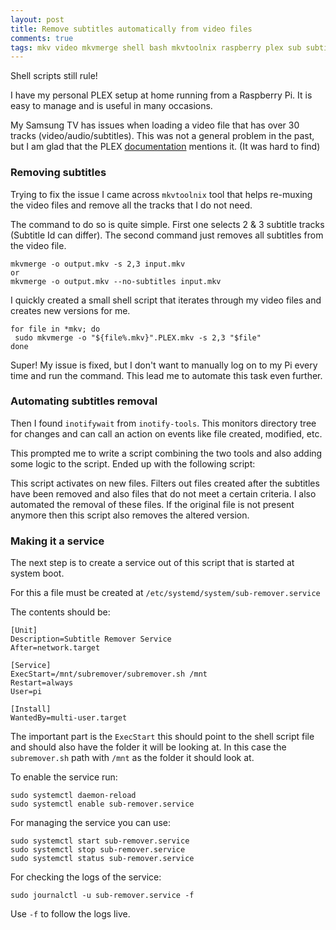 ```yaml
---
layout: post
title: Remove subtitles automatically from video files
comments: true
tags: mkv video mkvmerge shell bash mkvtoolnix raspberry plex sub subtitles inotifywait 
---
```


Shell scripts still rule!

I have my personal PLEX setup at home running from a Raspberry Pi. It is easy to manage and is useful in many occasions.

My Samsung TV has issues when loading a video file that has over 30 tracks (video/audio/subtitles). This was not a general problem in the past, but I am glad that the PLEX [documentation](https://support.plex.tv/articles/203810286-what-media-formats-are-supported/) mentions it. (It was hard to find) 

### Removing subtitles

Trying to fix the issue I came across `mkvtoolnix` tool that helps re-muxing the video files and remove all the tracks that I do not need. 

The command to do so is quite simple. First one selects 2 & 3 subtitle tracks (Subtitle Id can differ). The second command just removes all subtitles from the video file.

```shell
mkvmerge -o output.mkv -s 2,3 input.mkv
or
mkvmerge -o output.mkv --no-subtitles input.mkv
```

I quickly created a small shell script that iterates through my video files and creates new versions for me.

```shell
for file in *mkv; do
 sudo mkvmerge -o "${file%.mkv}".PLEX.mkv -s 2,3 "$file"
done
```

Super! My issue is fixed, but I don't want to manually log on to my Pi every time and run the command. This lead me to automate this task even further.

### Automating subtitles removal

Then I found `inotifywait` from `inotify-tools`. This monitors directory tree for changes and can call an action on events like file created, modified, etc.

This prompted me to write a script combining the two tools and also adding some logic to the script. Ended up with the following script:

<script src="https://gist.github.com/furoTmark/dea17c409cf028a745c382a831805a9a.js"></script>

This script activates on new files. Filters out files created after the subtitles have been removed and also files that do not meet a certain criteria. I also automated the removal of these files. If the original file is not present anymore then this script also removes the altered version.

### Making it a service

The next step is to create a service out of this script that is started at system boot.

For this a file must be created at `/etc/systemd/system/sub-remover.service`

The contents should be:

```shell
[Unit]
Description=Subtitle Remover Service
After=network.target

[Service]
ExecStart=/mnt/subremover/subremover.sh /mnt
Restart=always
User=pi

[Install]
WantedBy=multi-user.target
```

The important part is the `ExecStart` this should point to the shell script file and should also have the folder it will be looking at. In this case the `subremover.sh` path with `/mnt` as the folder it should look at.

To enable the service run:

```shell
sudo systemctl daemon-reload
sudo systemctl enable sub-remover.service
```

For managing the service you can use:
```shell
sudo systemctl start sub-remover.service
sudo systemctl stop sub-remover.service
sudo systemctl status sub-remover.service
```

For checking the logs of the service:
``` shell
sudo journalctl -u sub-remover.service -f 
```
Use `-f` to follow the logs live.

